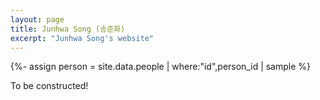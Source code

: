 ```yaml
---
layout: page
title: Junhwa Song (송준화)
excerpt: "Junhwa Song's website"
---
```


<!-- {%- assign person_id = "junhwa.song" %} -->
{%- assign person = site.data.people | where:"id",person_id | sample %}

To be constructed!
